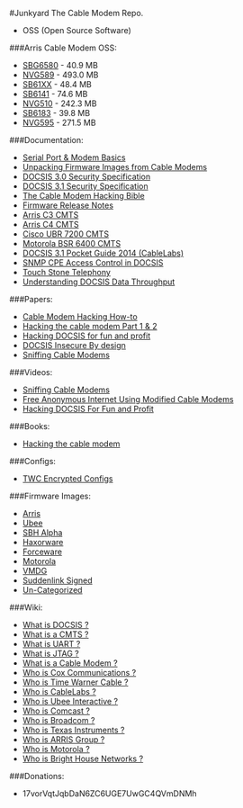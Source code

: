 #Junkyard
The Cable Modem Repo.

- OSS (Open Source Software)

###Arris Cable Modem OSS:
- [SBG6580](http://sourceforge.net/projects/sbg6580.arris/files/latest/download?source=directory) - 40.9 MB
- [NVG589](http://sourceforge.net/projects/nvg589.arris/files/latest/download?source=directory) - 493.0 MB
- [SB61XX](http://sourceforge.net/projects/sb6120.arris/files/latest/download?source=directory) - 48.4 MB
- [SB6141](http://sourceforge.net/projects/sb6141.arris/files/latest/download?source=directory) - 74.6 MB
- [NVG510](http://sourceforge.net/projects/nvg510.arris/files/latest/download?source=directory) - 242.3 MB
- [SB6183](http://sourceforge.net/projects/sb6183.arris/files/latest/download?source=directory) - 39.8 MB
- [NVG595](http://sourceforge.net/projects/nvg595.arris/files/latest/download?source=directory) - 271.5 MB

###Documentation:
- [Serial Port & Modem Basics](http://tldp.org/HOWTO/Modem-HOWTO-4.html)
- [Unpacking Firmware Images from Cable Modems](http://w00tsec.blogspot.com/2013/11/unpacking-firmware-images-from-cable.html)
- [DOCSIS 3.0 Security Specification](http://www.cablelabs.com/wp-content/uploads/specdocs/CM-SP-SECv3.0-I15-130808.pdf)
- [DOCSIS 3.1 Security Specification](http://www.cablelabs.com/wp-content/uploads/specdocs/CM-SP-SECv3.1-I03-150611.pdf)
- [The Cable Modem Hacking Bible](http://netfreak.no-ip.info/netfreak/downloads/Dokumente/sonstiges/modem-hacking.pdf)
- [Firmware Release Notes](https://mega.co.nz/#F!fgV2kLyJ!YwXHI1ZyF59aXFmZ0aXZ4g)
- [Arris C3 CMTS](https://mega.co.nz/#F!i0NlSLya!IP4NQmBbCxOYdAiOCVJC9w)
- [Arris C4 CMTS](https://mega.co.nz/#F!vh0G0CDY!sfm07pEq2SZPczkgZ2NoBQ)
- [Cisco UBR 7200 CMTS](https://mega.co.nz/#F!64slEYYT!uk0cxmMGx64zThHTBsLpIA)
- [Motorola BSR 6400 CMTS](https://mega.co.nz/#F!ugtnwYQT!pwPiIAJ0a66f81uqNIqpoA)
- [DOCSIS 3.1 Pocket Guide 2014 (CableLabs)](https://mega.co.nz/#!zpdVXJqT!fNeIRSp5FrEbh1nHVZyayPc9n-sUIXTd-3BY4TKfQ6s)
- [SNMP CPE Access Control in DOCSIS](https://mega.co.nz/#F!u19DmJAK!TZeAPbS8aLB-QmYvciIeTQ)
- [Touch Stone Telephony](https://mega.co.nz/#F!Ht9XgBzA!ns0u00HDftNv_NuLw7Px0w)
- [Understanding DOCSIS Data Throughput](https://mega.co.nz/#!WwNgkJha!xQOf7o8j1OCE8Jkv5A5HXcyYLZv57bKoshe5Kv9Kzxk)

###Papers:
- [Cable Modem Hacking How-to](http://www.kumanov.com/docs/Cable%20Modem%20Hacking%20How-to.pdf)
- [Hacking the cable modem Part 1 & 2](https://mega.co.nz/#!n48yGKBL!tKydgwZkenncwMezx2srwf8lVG_d-nXmhth1ZW8pllY)
- [Hacking DOCSIS for fun and profit](https://www.defcon.org/images/defcon-18/dc-18-presentations/Blake-bitemytaco/DEFCON-18-Blake-bitemytaco-Hacking-DOCSIS.pdf)
- [DOCSIS Insecure By design](https://www.defcon.org/images/defcon-16/dc16-presentations/defcon-16-self.pdf)
- [Sniffing Cable Modems](https://www.defcon.org/images/defcon-16/dc16-presentations/defcon-16-martin.pdf)

###Videos:
- [Sniffing Cable Modems](https://www.youtube.com/watch?v=7a_x10qi4Cs)
- [Free Anonymous Internet Using Modified Cable Modems](https://www.youtube.com/watch?v=Gkv2ZpuFKpU)
- [Hacking DOCSIS For Fun and Profit ](https://www.youtube.com/watch?v=aaaJ86K-ovE)

###Books:
- [Hacking the cable modem](https://repo.zenk-security.com/Magazine%20E-book/EN-Hacking%20The%20Cable%20Modem.pdf)

###Configs:
- [TWC Encrypted Configs](https://mega.co.nz/#F!jx8zQZpL!i01EpMbXvQHGH8alg56ehA)

###Firmware Images:
- [Arris](https://mega.co.nz/#F!iwtRlLTB!itNArjM1Y2NCx1WzUBIiFg)
- [Ubee](https://mega.co.nz/#F!atUSSQiC!WzfVAiMDWNUm6BA9512tdA)
- [SBH Alpha](https://mega.co.nz/#F!79cXEK7Y!U53jdOkdK08QdBDh6yCE8Q)
- [Haxorware](https://mega.co.nz/#F!6ocR3Ywa!vG_iKkYkhUZgWvImx9UK6g)
- [Forceware](https://mega.co.nz/#F!H5l1wLxT!yIwA1jrV6F473e92VizW2w)
- [Motorola](https://mega.co.nz/#F!G1FyVaDL!ZhNUKLdOIbYe-ThiVxjmMg)
- [VMDG](https://mega.co.nz/#F!3skAWZqb!VSIUfF2lo3HUrcy-ipxcSw)
- [Suddenlink Signed](https://mega.co.nz/#F!ylkylTqR!LsMa9XSYG6sqSFmV_cjzlQ)
- [Un-Categorized](https://mega.co.nz/#F!To9BBK5Y!vkKeKXCi6xPELT1NQ2mCxA)

###Wiki:
- [What is DOCSIS ?](https://en.wikipedia.org/wiki/DOCSIS)
- [What is a CMTS ?](https://en.wikipedia.org/wiki/Cable_modem_termination_system)
- [What is UART ?](https://en.wikipedia.org/wiki/Universal_asynchronous_receiver/transmitter)
- [What is JTAG ?](https://en.wikipedia.org/wiki/Joint_Test_Action_Group)
- [What is a Cable Modem ?](https://en.wikipedia.org/wiki/Cable_modem)
- [Who is Cox Communications ?](https://en.wikipedia.org/wiki/Cox_Communications)
- [Who is Time Warner Cable ?](https://en.wikipedia.org/wiki/Time_Warner_Cable)
- [Who is CableLabs ?](https://en.wikipedia.org/wiki/CableLabs)
- [Who is Ubee Interactive ?](https://en.wikipedia.org/wiki/Ubee_Interactive)
- [Who is Comcast ?](https://en.wikipedia.org/wiki/Comcast)
- [Who is Broadcom ?](https://en.wikipedia.org/wiki/Broadcom)
- [Who is Texas Instruments ?](https://en.wikipedia.org/wiki/Texas_Instruments)
- [Who is ARRIS Group ?](https://en.wikipedia.org/wiki/Arris_Group)
- [Who is Motorola ?](https://en.wikipedia.org/wiki/Motorola)
- [Who is Bright House Networks ?](https://en.wikipedia.org/wiki/Bright_House_Networks)

###Donations:
- 17vorVqtJqbDaN6ZC6UGE7UwGC4QVmDNMh
